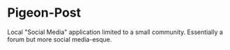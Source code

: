 # Pigeon-Post
Local "Social Media" application limited to a small community. Essentially a forum but more social media-esque.
